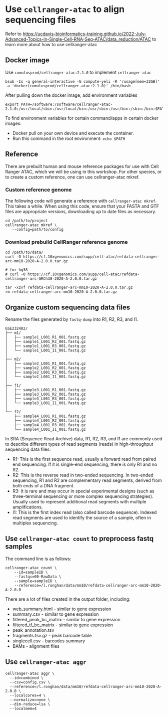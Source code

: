 # Use `cellranger-atac` to align sequencing files
Refer to https://ucdavis-bioinformatics-training.github.io/2022-July-Advanced-Topics-in-Single-Cell-RNA-Seq-ATAC/data_reduction/ATAC to learn more about how to use cellranger-atac
## Docker image
Use `cumulusprod/cellranger-atac:2.1.0` to implement `cellranger-atac`
```
bsub -Is -q general-interactive -G compute-yeli -R 'rusage[mem=32GB]' -a 'docker(cumulusprod/cellranger-atac:2.1.0)' /bin/bash
```
After pulling down the docker image, add environment variables
```
export PATH=/software:/software/cellranger-atac-2.1.0:/usr/local/sbin:/usr/local/bin:/usr/sbin:/usr/bin:/sbin:/bin:$PATH
```
To find environment variables for certain command/apps in certain docker images:
- Docker pull on your own device and execute the container.
- Run this command in the root environment: `echo $PATH`

## Reference
There are prebuilt human and mouse reference packages for use with Cell Ranger ATAC, which we will be using in this workshop. For other species, or to create a custom reference, one can use cellranger-atac mkref.
### Custom reference genome
The following code will generate a reference with `cellranger-atac mkref`. This takes a while. When using this code, ensure that your FASTA and GTF files are appropriate versions, downloading up to date files as necessary.
```
cd /path/to/project
cellranger-atac mkref \
   --config=path/to/config
```
### Download prebuild CellRanger reference genome
```
cd /path/to/data/
curl -O https://cf.10xgenomics.com/supp/cell-atac/refdata-cellranger-arc-mm10-2020-A-2.0.0.tar.gz

# for hg38
# curl -O https://cf.10xgenomics.com/supp/cell-atac/refdata-cellranger-arc-GRCh38-2020-A-2.0.0.tar.gz

tar -xzvf refdata-cellranger-arc-mm10-2020-A-2.0.0.tar.gz
rm refdata-cellranger-arc-mm10-2020-A-2.0.0.tar.gz
```
## Organize custom sequencing data files
Rename the files generated by `fastq-dump` into R1, R2, R3, and I1.

```
GSE232482/
├── m1/
│   ├── sample1_L001_R1_001.fastq.gz
│   ├── sample1_L001_R2_001.fastq.gz
│   ├── sample1_L001_R3_001.fastq.gz
│   └── sample1_L001_I1_001.fastq.gz
│   
├── m2/
│   ├── sample2_L001_R1_001.fastq.gz
│   ├── sample2_L001_R2_001.fastq.gz
│   ├── sample2_L001_R3_001.fastq.gz
│   └── sample2_L001_I1_001.fastq.gz
│ 
├── f1/
│   ├── sample3_L001_R1_001.fastq.gz
│   ├── sample3_L001_R2_001.fastq.gz
│   ├── sample3_L001_R3_001.fastq.gz
│   └── sample3_L001_I1_001.fastq.gz
│   
└── f2/
    ├── sample4_L001_R1_001.fastq.gz
    ├── sample4_L001_R2_001.fastq.gz
    ├── sample4_L001_R3_001.fastq.gz
    └── sample4_L001_I1_001.fastq.gz
```
In SRA (Sequence Read Archive) data, R1, R2, R3, and I1 are commonly used to describe different types of read segments (reads) in high-throughput sequencing data files:
- R1: This is the first sequence read, usually a forward read from paired end sequencing. If it is single-end sequencing, there is only R1 and no R2.
- R2: This is the reverse read in two-ended sequencing. In two-ended sequencing, R1 and R2 are complementary read segments, derived from both ends of a DNA fragment.
- R3: It is rare and may occur in special experimental designs (such as three-terminal sequencing or more complex sequencing strategies). Usually used to represent additional read segments with multiple amplifications.
- I1: This is the first index read (also called barcode sequence). Indexed read segments are used to identify the source of a sample, often in multiplex sequencing.


## Use `cellranger-atac count` to preprocess fastq samples
The command line is as follows:
```
cellranger-atac count \
    --id=sampleID \
    --fastqs=00-RawData \
    --sample=sampleID \
    --reference=/l.ronghan/data/mm10/refdata-cellranger-arc-mm10-2020-A-2.0.0
```
There are a lot of files created in the output folder, including:
- web_summary.html - similar to gene expression
- summary.csv - similar to gene expression
- filtered_peak_bc_matrix - similar to gene expression
- filtered_tf_bc_matrix - similar to gene expression
- peak_annotation.tsv
- fragments.tsv.gz - peak barcode table
- singlecell.csv - barcodes summary
- BAMs - alignment files

## Use `cellranger-atac aggr`
```
cellranger-atac aggr \
  --id=combined \
  --csv=config.csv \
  --reference=/l.ronghan/data/mm10/refdata-cellranger-arc-mm10-2020-A-2.0.0 \
  --localcores=4 \
  --normalize=none \
  --dim-reduce=lsa \
  --localmem=4
```

